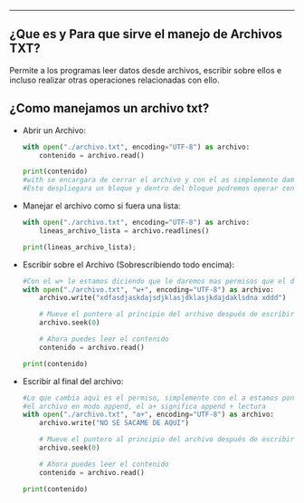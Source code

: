 
---
## **¿Que es y Para que sirve el manejo de Archivos TXT?**

Permite a los programas leer datos desde archivos, escribir sobre ellos e incluso realizar otras operaciones relacionadas con ello.

## **¿Como manejamos un archivo txt?**

- Abrir un Archivo:
    
    ```python
    with open("./archivo.txt", encoding="UTF-8") as archivo:
    	contenido = archivo.read()
    
    print(contenido)
    #with se encargara de cerrar el archivo y con el as simplemente damos un nombre al archivo abierto
    #Esto despliegara un bloque y dentro del bloque podremos operar con el archivo
    ```
    
- Manejar el archivo como si fuera una lista:
    
    ```python
    with open("./archivo.txt", encoding="UTF-8") as archivo:
        lineas_archivo_lista = archivo.readlines()    
    
    print(lineas_archivo_lista);
    ```
    
- Escribir sobre el Archivo (Sobrescribiendo todo encima):
    
    ```python
    #Con el w+ le estamos diciendo que le daremos mas permisos que el de escrutura
    with open("./archivo.txt", "w+", encoding="UTF-8") as archivo:
        archivo.write("xdfasdjaskdajsdjklasjdklasjkdajdaklsdna xddd")
    
        # Mueve el puntero al principio del archivo después de escribir
        archivo.seek(0)
    
        # Ahora puedes leer el contenido
        contenido = archivo.read()
    
    print(contenido)
    ```
    
- Escribir al final del archivo:
    
    ```python
    #Lo que cambia aqui es el permiso, simplemente con el a estamos poniendo
    #el archivo en modo append, el a+ significa append + lectura
    with open("./archivo.txt", "a+", encoding="UTF-8") as archivo:
        archivo.write("NO SE SACAME DE AQUI")
    
        # Mueve el puntero al principio del archivo después de escribir
        archivo.seek(0)
    
        # Ahora puedes leer el contenido
        contenido = archivo.read()
    
    print(contenido)
    ```
	
